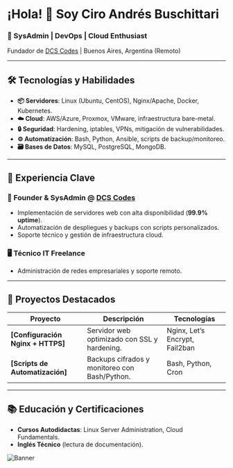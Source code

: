 # ¡Hola! 👋 Soy Ciro Andrés Buschittari  

### **🚀 SysAdmin | DevOps | Cloud Enthusiast**  
Fundador de [DCS Codes](https://portal.dcs.codes) | Buenos Aires, Argentina (Remoto)  

---

## **🛠️ Tecnologías y Habilidades**  
- **📦 Servidores**: Linux (Ubuntu, CentOS), Nginx/Apache, Docker, Kubernetes.  
- **☁️ Cloud**: AWS/Azure, Proxmox, VMware, infraestructura bare-metal.  
- **🔒 Seguridad**: Hardening, iptables, VPNs, mitigación de vulnerabilidades.  
- **⚙️ Automatización**: Bash, Python, Ansible, scripts de backup/monitoreo.  
- **🗃️ Bases de Datos**: MySQL, PostgreSQL, MongoDB.  

---

## **💼 Experiencia Clave**  
### **🔧 Founder & SysAdmin @ [DCS Codes](https://portal.dcs.codes)**  
- Implementación de servidores web con alta disponibilidad (**99.9% uptime**).  
- Automatización de despliegues y backups con scripts personalizados.  
- Soporte técnico y gestión de infraestructura cloud.  

### **🖥️ Técnico IT Freelance**  
- Administración de redes empresariales y soporte remoto.  

---

## **📂 Proyectos Destacados**  
| Proyecto | Descripción | Tecnologías |  
|----------|-------------|-------------|  
| **[Configuración Nginx + HTTPS]** | Servidor web optimizado con SSL y hardening. | Nginx, Let’s Encrypt, Fail2ban |  
| **[Scripts de Automatización]** | Backups cifrados y monitoreo con Bash/Python. | Bash, Python, Cron |  

---

## **📚 Educación y Certificaciones**  
- **Cursos Autodidactas**: Linux Server Administration, Cloud Fundamentals.  
- **Inglés Técnico** (lectura de documentación).  

![Banner](https://i.imgur.com/3ehgOPd.png)  
